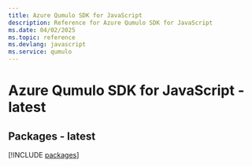 ```yaml
---
title: Azure Qumulo SDK for JavaScript
description: Reference for Azure Qumulo SDK for JavaScript
ms.date: 04/02/2025
ms.topic: reference
ms.devlang: javascript
ms.service: qumulo
---
```

# Azure Qumulo SDK for JavaScript - latest
## Packages - latest
[!INCLUDE [packages](qumulo-index.md)]